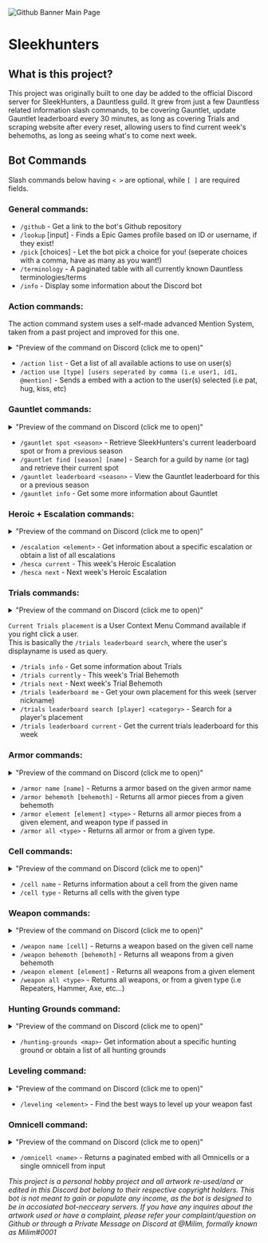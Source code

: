 ![Github Banner Main Page](https://github.com/Electrocute4u/SleekHunters/assets/25005864/4f61d93d-9ad0-412d-a7dd-2d9bece6d6db)


# Sleekhunters

## What is this project?
This project was originally built to one day be added to the official Discord server for SleekHunters, a Dauntless guild. It grew from just a few Dauntless related information slash commands, to be covering Gauntlet, update Gauntlet leaderboard every 30 minutes, as long as covering Trials and scraping website after every reset, allowing users to find current week's behemoths, as long as seeing what's to come next week.

## Bot Commands
Slash commands below having `< >` are optional, while `[ ]` are required fields.
### General commands:
- `/github` - Get a link to the bot's Github repository
- `/lookup` \[input\] - Finds a Epic Games profile based on ID or username, if they exist!
- `/pick` \[choices\] - Let the bot pick a choice for you! (seperate choices with a comma, have as many as you want!)
- `/terminology` - A paginated table with all currently known Dauntless terminologies/terms
- `/info` - Display some information about the Discord bot
### Action commands:
The action command system uses a self-made advanced Mention System, taken from a past project and improved for this one.
<details>

<summary>"Preview of the command on Discord (click me to open)" </summary>

![action command](https://github.com/Electrocute4u/SleekHunters/assets/25005864/a796b309-726a-40ec-871e-1521c9181347)
</details>

- `/action list` - Get a list of all available actions to use on user(s)
- `/action use [type] [users seperated by comma (i.e user1, id1, @mention]` - Sends a embed with a action to the user(s) selected (i.e pat, hug, kiss, etc)
### Gauntlet commands:
<details>
  
<summary>"Preview of the command on Discord (click me to open)" </summary>

![gauntlet command](https://github.com/Electrocute4u/SleekHunters/assets/25005864/66d6e67b-c0ef-4b97-8a87-f66630207d30)
</details>

- `/gauntlet spot <season>` - Retrieve SleekHunters's current leaderboard spot or from a previous season
- `/gauntlet find [season] [name]` - Search for a guild by name (or tag) and retrieve their current spot
- `/gauntlet leaderboard <season>` - View the Gauntlet leaderboard for this or a previous season
- `/gauntlet info` - Get some more information about Gauntlet
### Heroic + Escalation commands:
<details>

<summary>"Preview of the command on Discord (click me to open)" </summary>

![escalation+hesca command](https://github.com/Electrocute4u/SleekHunters/assets/25005864/97149ade-9a74-4111-9daf-c74101521187)
</details>

- `/escalation <element>` - Get information about a specific escalation or obtain a list of all escalations
- `/hesca current` - This week's Heroic Escalation
- `/hesca next` - Next week's Heroic Escalation
### Trials commands:
<details>

<summary>"Preview of the command on Discord (click me to open)" </summary>

![trials command](https://github.com/Electrocute4u/SleekHunters/assets/25005864/171bbed0-03fd-441b-b0ae-a0735e1bcd48)
</details>

`Current Trials placement` is a User Context Menu Command available if you right click a user. \
This is basically the `/trials leaderboard search`, where the user's displayname is used as query.
- `/trials info` - Get some information about Trials
- `/trials currently` - This week's Trial Behemoth
- `/trials next` - Next week's Trial Behemoth
- `/trials leaderboard me` - Get your own placement for this week (server nickname)
- `/trials leaderboard search [player] <category>` - Search for a player's placement
- `/trials leaderboard current` - Get the current trials leaderboard for this week

### Armor commands:
<details>

<summary>"Preview of the command on Discord (click me to open)" </summary>

![armor command](https://github.com/Electrocute4u/SleekHunters/assets/25005864/09f580e3-2cfe-4d2f-a763-261a6f98e043)
</details>

- `/armor name [name]` - Returns a armor based on the given armor name
- `/armor behemoth [behemoth]` - Returns all armor pieces from a given behemoth
- `/armor element [element] <type>` - Returns all armor pieces from a given element, and weapon type if passed in
- `/armor all <type>` - Returns all armor or from a given type.
### Cell commands:
<details>

<summary>"Preview of the command on Discord (click me to open)" </summary>

![cell command](https://github.com/Electrocute4u/SleekHunters/assets/25005864/1bcc1294-897c-4ff7-bc58-6d85788376dc)
</details>

- `/cell name` - Returns information about a cell from the given name
- `/cell type` - Returns all cells with the given type
### Weapon commands:
<details>

<summary>"Preview of the command on Discord (click me to open)" </summary>

![weapon command](https://github.com/Electrocute4u/SleekHunters/assets/25005864/f5557577-1627-495a-bf39-1085acbbafe8)
</details>

- `/weapon name [cell]` - Returns a weapon based on the given cell name
- `/weapon behemoth [behemoth]` - Returns all weapons from a given behemoth
- `/weapon element [element]` - Returns all weapons from a given element
- `/weapon all <type>` - Returns all weapons, or from a given type (i.e Repeaters, Hammer, Axe, etc...)
### Hunting Grounds command:
<details>

<summary>"Preview of the command on Discord (click me to open)" </summary>

![hunting-grounds command](https://github.com/Electrocute4u/SleekHunters/assets/25005864/af87c5c4-5a77-42c2-9418-ed9357ec0eaa)
</details>

- `/hunting-grounds <map>`- Get information about a specific hunting ground or obtain a list of all hunting grounds
### Leveling command:
<details>

<summary>"Preview of the command on Discord (click me to open)" </summary>

![leveling command](https://github.com/Electrocute4u/SleekHunters/assets/25005864/fd264bf5-0e4b-4e5f-a0b6-3f65638f9c9f)
</details>

- `/leveling <element>` - Find the best ways to level up your weapon fast
### Omnicell command:
<details>

<summary>"Preview of the command on Discord (click me to open)" </summary>

![omnicell command](https://github.com/Electrocute4u/SleekHunters/assets/25005864/679ffa76-b801-4bd0-b98d-69ea38b9070b)

</details>

- `/omnicell <name>` - Returns a paginated embed with all Omnicells or a single omnicell from input

*This project is a personal hobby project and all artwork re-used/and or edited in this Discord bot belong to their respective copyright holders. This bot is not meant to gain or populate any income, as the bot is designed to be in accosiated bot-necceary servers. If you have any inquires about the artwork used or have a complaint, please refer your complaint/question on Github or through a Private Message on Discord at @Milim, formally known as Milim#0001*
